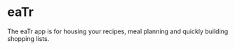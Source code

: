 # eaTr
The eaTr app is for housing your recipes, meal planning and quickly building shopping lists.
